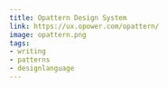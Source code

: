 ```yaml
---
title: Opattern Design System
link: https://ux.opower.com/opattern/
image: opattern.png
tags:
- writing
- patterns
- designlanguage
---
```


